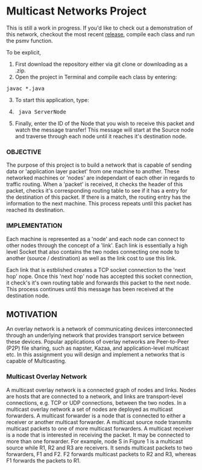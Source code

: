 # Multicast Networks Project

This is still a work in progress. If you'd like to check out a demonstration of this network, checkout the most recent [release](https://github.com/AeroEchelon/MulticastNetworksProject/releases), compile each class and run the psmv function.

To be explicit,

1. First download the repository either via git clone or downloading as a .zip.
2. Open the project in Terminal and compile each class by entering:
<pre>javac *.java</pre>
3. To start this application, type:
4. <pre> java ServerNode </pre>
5. Finally, enter the ID of the Node that you wish to receive this packet and watch the message transfer! This message will start at the Source node and traverse through each node until it reaches it's destination node.


### OBJECTIVE

The purpose of this project is to build a network that is capable of sending data or 'application layer packet' from one machine to another. These networked machines or 'nodes' are independant of each other in regards to traffic routing. When a 'packet' is received, it checks the header of this packet, checks it's corresponding routing table to see if it has a entry for the destination of this packet. If there is a match, the routing entry has the information to the next machine. This process repeats until this packet has reached its destination.

### IMPLEMENTATION

Each machine is represented as a 'node' and each node can connect to other nodes through the concept of a 'link'. Each link is essentially a high level Socket that also contains the two nodes connecting one node to another (source / destination) as well as the link cost to use this link.

Each link that is estblished creates a TCP socket connection to the 'next hop' nope. Once this 'next hop' node has accepted this socket connection, it check's it's own routing table and forwards this packet to the next node. This process continues until this message has been received at the destination node.


## MOTIVATION

An overlay network is a network of communicating devices interconnected through an underlying network that provides transport service between these devices. Popular applications of overlay networks are Peer-to-Peer (P2P) file sharing, such as napster, Kazaa, and application-level multicast etc. In this assignment you will design and implement a networks that is capable of Multicasting.

### Multicast Overlay Network

A multicast overlay network is a connected graph of nodes and links. Nodes are hosts that are connected to a network, and links are transport-level connections, e.g. TCP or UDP connections, between the two nodes. In a multicast overlay network a set of nodes are deployed as multicast forwarders. A multicast forwarder is a node that is connected to either a receiver or another multicast forwarder. A multicast source node transmits multicast packets to one of more multicast forwarders. A multicast receiver is a node that is interested in receiving the packet. It may be connected to more than one forwarder. For example, node S in Figure 1 is a multicast source while R1, R2 and R3 are receivers. It sends multicast packets to two forwarders, F1 and F2. F2 forwards multicast packets to R2 and R3, whereas F1 forwards the packets to R1.

